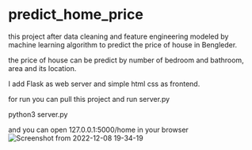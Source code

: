 # predict_home_price
 this project after data cleaning and feature engineering modeled by machine learning algorithm to predict the price of house in Bengleder.
 
 the price of house can be predict by number of bedroom and  bathroom, area and its location.
 
 I add Flask as web server and simple html css as frontend.
 
 for run you can pull this project and run server.py
 
 python3 server.py
 
 and you can open 127.0.0.1:5000/home in your browser
 ![Screenshot from 2022-12-08 19-34-19](https://user-images.githubusercontent.com/36596572/206498252-d2c09200-0d7e-4b8e-bb5a-ac648ca9a105.png)
